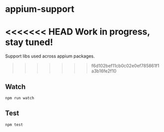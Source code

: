 appium-support
===================

<<<<<<< HEAD
Work in progress, stay tuned!
=======
Support libs used across appium packages.
>>>>>>> f6d102bef11cb0c02e0ef785861f1a3b16fe2f10

## Watch

```
npm run watch
```

## Test

```
npm test
```
